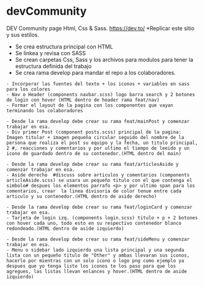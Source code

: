 # devCommunity
DEV Community page Html, Css & Sass.
https://dev.to/ *Replicar este sitio y sus estilos.

<!-- Hugo Gzz Inicio del repo -->
- Se crea estructura principal con HTML
- Se linkea y revisa con SASS
- Se crean carpetas Css, Sass y los archivos para modulos para tener la estructura definida del trabajo
- Se crea rama develop para mandar el repo a los colaboradores.


<!-- Hugo Gzz -->
    - Incorporar las fuentes del texto + los iconos + variables en sass para los colores
    - Nav o Header (components navbar.scss) logo barra search y 2 botones de login con hover (HTML dentro de header rama feat/nav)
    - Formar el layout de la pagina con los componentes que vayan terminando los colaboradores


<!-- David Ortega -->
    - Desde la rama develop debe crear su rama feat/mainPost y comenzar trabajar en esa.
    - Div primer Post (component posts.scss) principal de la pagina: Imagen titular + imagen pequeña circular seguido del nombre de la persona que realiza el post su equipo y la fecha, un titulo principal, 2 #, reacciones y comentarios y por ultimo el tiempo de leeido y un icono de guardado dentro de su contenedor.(HTML dentro del main)


<!-- Cesar Gudiño -->
    - Desde la rama develop debe crear su rama feat/articlesAside y comenzar trabajar en esa.
    - Aside derecho  #discuss sobre articulos y comentarios (components articleAside.scss) se usara un pequeño titulo con el que contenga el simbolo# despues los elementos parrafo <p> y por ultimo span para los comentarios, crear  la linea divisoria de color tenue entre cada articulo y su contenedor.(HTML dentro de aside derecho)


<!-- Samuel Gonzalez -->
    - Desde la rama develop debe crear su rama feat/loginCard y comenzar trabajar en esa.
    - Tarjeta de login izq. (components login.scss) titulo + p + 2 botones con hover cada uno, todo esto en su respectivo contenedor blanco redondeado.(HTML dentro de aside izquierdo)

<!-- Gerardo Diaz -->
    - Desde la rama develop debe crear su rama feat/sideMenu y comenzar trabajar en esa.
    - Menu o sidebar lado izquierdo una lista principal y una segunda lista con un pequeño titulo de "Other" y ambas llevaran sus iconos, hacerlo por mientras con un solo icono o logo png como ejemplo ya despues que yo tenga listo los iconos te los paso para que los agregues, las listas llevan enlances y hover.(HTML dentro de aside izquierdo)